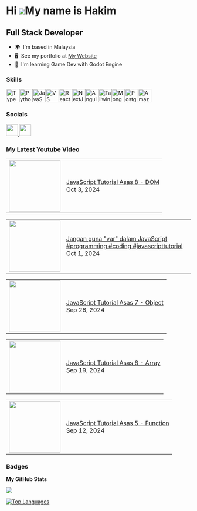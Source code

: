 Hi ![](https://user-images.githubusercontent.com/18350557/176309783-0785949b-9127-417c-8b55-ab5a4333674e.gif)My name is Hakim
=============================================================================================================================

Full Stack Developer
--------------------

* 🌍  I'm based in Malaysia
* 🖥️  See my portfolio at [My Website](http://programmingmy.github.io)
* 🧠  I'm learning Game Dev with Godot Engine

### Skills


<p align="left">
<a href="https://www.typescriptlang.org/" target="_blank" rel="noreferrer"><img src="https://raw.githubusercontent.com/danielcranney/readme-generator/main/public/icons/skills/typescript-colored.svg" width="36" height="36" alt="TypeScript" /></a><a href="https://www.python.org/" target="_blank" rel="noreferrer"><img src="https://raw.githubusercontent.com/danielcranney/readme-generator/main/public/icons/skills/python-colored.svg" width="36" height="36" alt="Python" /></a><a href="https://developer.mozilla.org/en-US/docs/Web/JavaScript" target="_blank" rel="noreferrer"><img src="https://raw.githubusercontent.com/danielcranney/readme-generator/main/public/icons/skills/javascript-colored.svg" width="36" height="36" alt="JavaScript" /></a><a href="https://code.visualstudio.com/" target="_blank" rel="noreferrer"><img src="https://raw.githubusercontent.com/danielcranney/readme-generator/main/public/icons/skills/visualstudiocode.svg" width="36" height="36" alt="VS Code" /></a><a href="https://reactjs.org/" target="_blank" rel="noreferrer"><img src="https://raw.githubusercontent.com/danielcranney/readme-generator/main/public/icons/skills/react-colored.svg" width="36" height="36" alt="React" /></a><a href="https://nextjs.org/docs" target="_blank" rel="noreferrer"><img src="https://raw.githubusercontent.com/danielcranney/readme-generator/main/public/icons/skills/nextjs-colored.svg" width="36" height="36" alt="NextJs" /></a><a href="https://angular.io/" target="_blank" rel="noreferrer"><img src="https://raw.githubusercontent.com/danielcranney/readme-generator/main/public/icons/skills/angularjs-colored.svg" width="36" height="36" alt="Angular" /></a><a href="https://tailwindcss.com/" target="_blank" rel="noreferrer"><img src="https://raw.githubusercontent.com/danielcranney/readme-generator/main/public/icons/skills/tailwindcss-colored.svg" width="36" height="36" alt="TailwindCSS" /></a><a href="https://www.mongodb.com/" target="_blank" rel="noreferrer"><img src="https://raw.githubusercontent.com/danielcranney/readme-generator/main/public/icons/skills/mongodb-colored.svg" width="36" height="36" alt="MongoDB" /></a><a href="https://www.postgresql.org/" target="_blank" rel="noreferrer"><img src="https://raw.githubusercontent.com/danielcranney/readme-generator/main/public/icons/skills/postgresql-colored.svg" width="36" height="36" alt="PostgreSQL" /></a><a href="https://aws.amazon.com" target="_blank" rel="noreferrer"><img src="https://raw.githubusercontent.com/danielcranney/readme-generator/main/public/icons/skills/aws-colored.svg" width="36" height="36" alt="Amazon Web Services" /></a>
</p>


### Socials

<p align="left"> <a href="https://www.github.com/programmingmy" target="_blank" rel="noreferrer"> <picture> <source media="(prefers-color-scheme: dark)" srcset="https://raw.githubusercontent.com/danielcranney/readme-generator/main/public/icons/socials/github-dark.svg" /> <source media="(prefers-color-scheme: light)" srcset="https://raw.githubusercontent.com/danielcranney/readme-generator/main/public/icons/socials/github.svg" /> <img src="https://raw.githubusercontent.com/danielcranney/readme-generator/main/public/icons/socials/github.svg" width="32" height="32" /> </picture> </a> <a href="https://www.youtube.com/@programmingmy" target="_blank" rel="noreferrer"> <picture> <source media="(prefers-color-scheme: dark)" srcset="https://raw.githubusercontent.com/danielcranney/readme-generator/main/public/icons/socials/youtube-dark.svg" /> <source media="(prefers-color-scheme: light)" srcset="https://raw.githubusercontent.com/danielcranney/readme-generator/main/public/icons/socials/youtube.svg" /> <img src="https://raw.githubusercontent.com/danielcranney/readme-generator/main/public/icons/socials/youtube.svg" width="32" height="32" /> </picture> </a></p>

### My Latest Youtube Video
<!-- BLOG-POST-LIST:START --><table><tr><td><a href="https://www.youtube.com/watch?v=vxXPwcdKsZA"><img width="140px" src="http://img.youtube.com/vi/vxXPwcdKsZA/maxresdefault.jpg"></a></td>
<td><a href="https://www.youtube.com/watch?v=vxXPwcdKsZA">JavaScript Tutorial Asas 8 - DOM</a><br/>Oct 3, 2024</td></tr></table>
<table><tr><td><a href="https://www.youtube.com/watch?v=MHjkwvUW8LE"><img width="140px" src="http://img.youtube.com/vi/MHjkwvUW8LE/maxresdefault.jpg"></a></td>
<td><a href="https://www.youtube.com/watch?v=MHjkwvUW8LE">Jangan guna &quot;var&quot; dalam JavaScript #programming #coding #javascripttutorial</a><br/>Oct 1, 2024</td></tr></table>
<table><tr><td><a href="https://www.youtube.com/watch?v=naX1LIq9MtA"><img width="140px" src="http://img.youtube.com/vi/naX1LIq9MtA/maxresdefault.jpg"></a></td>
<td><a href="https://www.youtube.com/watch?v=naX1LIq9MtA">JavaScript Tutorial Asas 7 - Object</a><br/>Sep 26, 2024</td></tr></table>
<table><tr><td><a href="https://www.youtube.com/watch?v=LbMkPpZnTUw"><img width="140px" src="http://img.youtube.com/vi/LbMkPpZnTUw/maxresdefault.jpg"></a></td>
<td><a href="https://www.youtube.com/watch?v=LbMkPpZnTUw">JavaScript Tutorial Asas 6 - Array</a><br/>Sep 19, 2024</td></tr></table>
<table><tr><td><a href="https://www.youtube.com/watch?v=PlZC-AmK4DY"><img width="140px" src="http://img.youtube.com/vi/PlZC-AmK4DY/maxresdefault.jpg"></a></td>
<td><a href="https://www.youtube.com/watch?v=PlZC-AmK4DY">JavaScript Tutorial Asas 5 - Function</a><br/>Sep 12, 2024</td></tr></table>
<!-- BLOG-POST-LIST:END -->


### Badges

<b>My GitHub Stats</b>

<a href="http://www.github.com/programmingmy"><img src="https://github-readme-streak-stats.herokuapp.com/?user=programmingmy&stroke=ffffff&background=1c1917&ring=ef4444&fire=ef4444&currStreakNum=ffffff&currStreakLabel=ef4444&sideNums=ffffff&sideLabels=ffffff&dates=ffffff&hide_border=true" /></a>

<a href="https://github.com/programmingmy" align="left"><img src="https://github-readme-stats.vercel.app/api/top-langs/?username=programmingmy&langs_count=10&title_color=ef4444&text_color=ffffff&icon_color=ef4444&bg_color=1c1917&hide_border=true&locale=en&custom_title=Top%20%Languages" alt="Top Languages" /></a>


